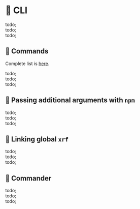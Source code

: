 # 🧪 CLI

todo; <br/>
todo; <br/>
todo; <br/>

## 🧪 Commands

Complete list is [here](./commands.md).

todo; <br/>
todo; <br/>
todo; <br/>

## 🧪 Passing additional arguments with `npm`

todo; <br/>
todo; <br/>
todo; <br/>

## 🧪 Linking global `xrf`

todo; <br/>
todo; <br/>
todo; <br/>

## 🧪 Commander

todo; <br/>
todo; <br/>
todo; <br/>
